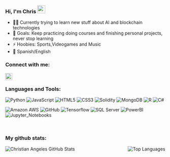 ### Hi, I'm Chris <img src="https://media.giphy.com/media/hvRJCLFzcasrR4ia7z/giphy.gif" width="25px">

- 👨‍💻 Currently trying to learn new stuff about AI and blockchain technologies
- 🥅 Goals: Keep practicing doing courses and finishing personal projects, never stop learning
- ⚡ Hoobies: Sports,Videogames and Music
- 💬 Spanish/English


### Connect with me:
[<img align="left" alt="My LinkedIn" width="22px" src="https://cdn-icons-png.flaticon.com/512/174/174857.png" />][linkedin]

<br />

### Languages and Tools:
![Python](https://img.shields.io/badge/-Python-black?style=plastic-square&logo=python)
![JavaScript](https://img.shields.io/badge/-JavaScript-black?style=plastic-square&logo=javascript)
![HTML5](https://img.shields.io/badge/-HTML5-black?style=plastic-square&logo=html5&logoColor=white)
![CSS3](https://img.shields.io/badge/-CSS3-black?style=plastic-square&logo=css3)
![Solidity](https://img.shields.io/badge/-Solidity-black?style=plastic-square&logo=ethereum)
![MongoDB](https://img.shields.io/badge/-MongoDB-black?style=plastic-square&logo=mongodb)
![R](https://img.shields.io/badge/-R-black?style=plastic-square&logo=R)
![C#](https://img.shields.io/badge/-C%23-black?style=plastic-square&logo=Csharp)
<br />

![Amazon AWS](https://img.shields.io/badge/Amazon%20AWS-black?style=plastic-square&logo=amazon-aws)
![GitHub](https://img.shields.io/badge/-GitHub-181717?style=plastic-square&logo=github)
![Tensorflow](https://img.shields.io/badge/-Tensorflow-black?style=plastic-square&logo=Tensorflow)
![SQL Server](https://img.shields.io/badge/-SQL%20Server-black?style=plastic-square&logo=microsoft-sql-server)
![PowerBI](https://img.shields.io/badge/-PowerBi-black?style=plastic-square&logo=PowerBI)
![Jupyter_Notebooks](https://img.shields.io/badge/-Jupyter-black?style=plastic-square&logo=Jupyter)

<br />

### My github stats:


<a href="https://github-readme-stats.vercel.app/api?username=SleepWalKer09&&show_icons=true&theme=tokyonight&include_all_commits=true">
  <img align="left" alt="Christian Angeles GitHub Stats" src="https://github-readme-stats.vercel.app/api?username=SleepWalKer09&&show_icons=true&theme=tokyonight&include_all_commits=true" />
</a>
<a href="https://github-readme-stats.vercel.app/api/top-langs/?username=SleepWalKer09&layout=compact&exclude_repo=Estadia&langs_count=6">
  <img align="right" alt="Top Languages"  src="https://github-readme-stats.vercel.app/api/top-langs/?username=SleepWalKer09&layout=compact&exclude_repo=Estadia&langs_count=6" />
</a>

[linkedin]: https://www.linkedin.com/in/christian-angeles/
